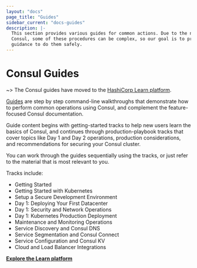 ```yaml
---
layout: "docs"
page_title: "Guides"
sidebar_current: "docs-guides"
description: |-
  This section provides various guides for common actions. Due to the nature of
  Consul, some of these procedures can be complex, so our goal is to provide
  guidance to do them safely.
---
```


# Consul Guides

~> The Consul guides have moved to the [HashiCorp Learn platform](https://learn.hashicorp.com/consul?utm_source=consul.io&utm_medium=docs&utm_content=guide-index).

[Guides](https://learn.hashicorp.com/consul?utm_source=consul.io&utm_content=guide-index) are step by step command-line
walkthroughs that demonstrate how to perform common operations using Consul, and
complement the feature-focused Consul documentation.

Guide content begins with getting-started tracks to help new users learn the
basics of Consul, and continues through production-playbook tracks that cover
topics like Day 1 and Day 2 operations, production considerations, and
recommendations for securing your Consul cluster.

You can work through the guides sequentially using the tracks, or just refer to
the material that is most relevant to you.

Tracks include:

- Getting Started
- Getting Started with Kubernetes
- Setup a Secure Development Environment
- Day 1: Deploying Your First Datacenter
- Day 1: Security and Network Operations
- Day 1: Kubernetes Production Deployment
- Maintenance and Monitoring Operations
- Service Discovery and Consul DNS
- Service Segmentation and Consul Connect
- Service Configuration and Consul KV
- Cloud and Load Balancer Integrations

[**Explore the Learn platform**](https://learn.hashicorp.com/consul?utm_source=consul.io&utm_content=guide-index)
